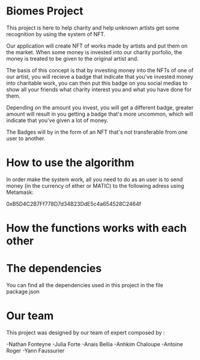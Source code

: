 # Biomes Project

This project is here to help charity and help unknown artists get some recognition by using the system of NFT.

Our application will create NFT of works made by artists and put them on the market. When some money is invested into our charity porfolio, the money is treated to be given to the original artist and.

The basis of this concept is that by investing money into the NFTs of one of our artist, you will recieve a badge that indicate that you've invested money into charitable work, you can then put this badge on you social medias to show all your friends what charity interest you and what you have done for them.

Depending on the amount you invest, you will get a different badge, greater amount will result in you getting a badge that's more uncommon, which will indicate that you've given a lot of money.

The Badges will by in the form of an NFT that's not transferable from one user to another.

# How to use the algorithm

In order make the system work, all you need to do as an user is to send money (in the currency of ether or MATIC) to the following adress using Metamask: 

0xB5D4C2B7Ff778D7d34B23DdE5c4a654528C2464f


# How the functions works with each other 



# The dependencies

You can find all the dependencies used in this project in the file package.json


# Our team

This project was designed by our team of expert composed by : 

-Nathan Fonteyne
-Julia Forte
-Anais Bellia
-Anhkim Chaloupe
-Antoine Roger
-Yann Faussurier
